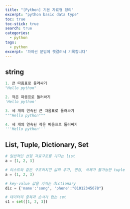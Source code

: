 ```yaml
---
title: "[Python] 기본 자료형 정리"
excerpt: "python basic data type"
toc: true
toc-stick: true
search: true
categories:
  - python
tags:
  - python
excerpt: '파이썬 문법이 헷갈려서 기록합니다'
---
```


## string

~~~ python
1. 큰 따옴표로 둘러싸기
"Hello python"

2. 작은 따옴표로 둘러싸기
'Hello python'

3. 세 개의 연속된 큰 따옴표로 둘러싸기
"""Hello python"""

4. 세 개의 연속된 작은 따옴표로 둘러싸기
'''Hello python'''
~~~


## List, Tuple, Dictionary, Set

~~~ python
# 일반적인 선형 자료구조를 가지는 list
a = [1, 2, 3]

# 리스트와 같은 구조이지만 값의 추가, 변경, 삭제가 불가능한 tuple
a = (1, 2, 3)

# key-value 값을 가지는 dictionary
dic = {'name':'song', 'phone':"01012345678"}

# 데이터의 중복과 순서가 없는 set
s1 = set([1, 2, 3])
~~~
